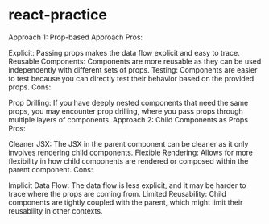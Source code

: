 # react-practice

Approach 1: Prop-based Approach
Pros:

Explicit: Passing props makes the data flow explicit and easy to trace.
Reusable Components: Components are more reusable as they can be used independently with different sets of props.
Testing: Components are easier to test because you can directly test their behavior based on the provided props.
Cons:

Prop Drilling: If you have deeply nested components that need the same props, you may encounter prop drilling, where you pass props through multiple layers of components.
Approach 2: Child Components as Props
Pros:

Cleaner JSX: The JSX in the parent component can be cleaner as it only involves rendering child components.
Flexible Rendering: Allows for more flexibility in how child components are rendered or composed within the parent component.
Cons:

Implicit Data Flow: The data flow is less explicit, and it may be harder to trace where the props are coming from.
Limited Reusability: Child components are tightly coupled with the parent, which might limit their reusability in other contexts.